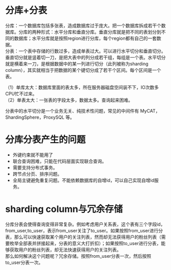 
# 分库+分表
分库：一个数据库包括多张表，造成数据库过于庞大。把一个数据库拆成若干个数据库。分库的两种形式：水平分库和垂直分库。垂直分库就是把不同的表划分到不同的数据库；水平分库就是按照region进行分库，每个region都有自己的一套数据。    
分表：一个表中存储的行数过多，造成单表过大。可以进行水平切分和垂直切分。垂直切分就是竖着切一刀，是把大表中的列分成若干组，每组是一个表。水平切分就是横着来一刀，是根据数据中的某一列进行切分（此列被称为sharding column），其实就相当于把数据的某个键切分成了若干个区间。每个区间是一个表。    

（1）单库太大：数据库里面的表太多，所在服务器磁盘空间装不下，IO次数多CPU忙不过来。  
（2）单表太大：一张表的字段太多，数据太多。查询起来困难。  

分表中的水平切分是一个业务无关、纯技术性问题，常见的中间件有 MyCAT，ShardingSphere，ProxySQL 等。
# 分库分表产生的问题
* 外键约束就不能用了
* 联合查询困难，只能在代码层面实现联合查询。
* 需要支持分布式事务。  
* 跨节点分页、排序问题。
* 全局主键避免重复问题。不能依赖数据库的自增id，可以自己实现自增id服务。     
# sharding column与冗余存储
分库分表会使得查询变得非常复杂。例如考虑用户关系表，这个表有三个字段id，from_user,to_user，表示from_user关注了to_user。如果按照from_user进行分表，那么可以快速获取某个用户的关注列表，然而却无法获得用户的粉丝列表（需要枚举全部表并拼接起来，分表的意义大打折扣）；如果按照to_user进行分表，能够获取用户的粉丝列表，却无法快速获得用户的关注列表。  
那么如何解决这个问题呢？冗余存储。按照from_user分表一次，然后按照to_user分表一次。
